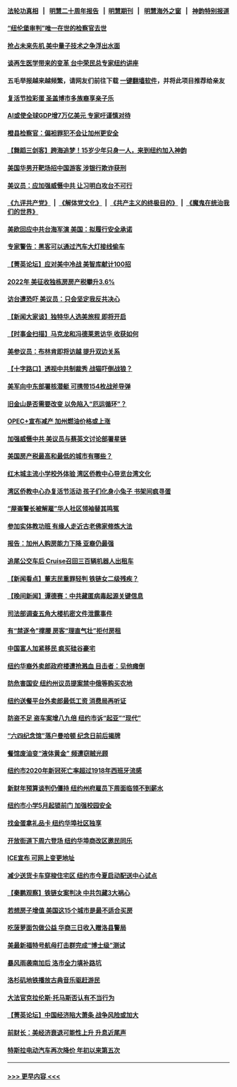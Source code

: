 #### [法轮功真相](https://github.com/gfw-breaker/truth/blob/master/README.md?t=0) &nbsp;&nbsp;|&nbsp;&nbsp; [明慧二十周年报告](https://github.com/gfw-breaker/mh-reports/blob/master/README.md?t=0) &nbsp;&nbsp;|&nbsp;&nbsp;[明慧期刊](https://github.com/gfw-breaker/mh-qikan) &nbsp;&nbsp;|&nbsp;&nbsp; [明慧海外之窗](https://github.com/gfw-breaker/mh-news/blob/master/README.md?t=0) &nbsp;&nbsp;|&nbsp;&nbsp; [神韵特别报道](https://github.com/gfw-breaker/mh-news/blob/master/shenyun.md?t=0)
#### [“纽伦堡审判”唯一在世的检察官去世](../pages/nsc412/n13968707.md?t=04091843) 
#### [抢占未来先机 美中量子技术之争浮出水面](../pages/nsc412/n13967804.md?t=04091843) 
#### [谈再生医学带来的变革 台中荣民总专家纽约讲座](../pages/nsc412/n13968595.md?t=04091843) 
#### 五毛举报越来越频繁，请网友们前往下载 [一键翻墙软件](https://github.com/gfw-breaker/ssr-accounts)，并将此项目推荐给亲友
#### [复活节捡彩蛋 圣盖博市多族裔享亲子乐](../pages/nsc412/n13968584.md?t=04091843) 
#### [AI或使全球GDP增7万亿美元 专家吁谨慎对待](../pages/nsc412/n13968459.md?t=04091843) 
#### [橙县检察官：偏袒罪犯不会让加州更安全](../pages/nsc412/n13968572.md?t=04091843) 
#### [【舞蹈三剑客】跨海追梦！15岁少年只身一人，来到纽约加入神韵](../pages/nsc412/n13968482.md?t=04091843) 
#### [美国华男开靶场招中国游客 涉银行欺诈获刑](../pages/nsc412/n13967919.md?t=04091843) 
#### [美议员：应加强威慑中共 让习明白攻台不可行](../pages/nsc412/n13968445.md?t=04091843) 
#### [《九评共产党》](https://github.com/begood0513/9ping.md/blob/master/README.md) &nbsp;|&nbsp; [《解体党文化》](../../../../jtdwh.md/blob/master/README.md)  &nbsp;|&nbsp; [《共产主义的终极目的》](../../../../gczydzjmd.md/blob/master/README.md) &nbsp;|&nbsp; [《魔鬼在统治我们的世界》](../../../../mgztzwmdsj.md/blob/master/README.md) 
#### [美欧回应中共台海军演 美国：拟履行安全承诺](../pages/nsc412/n13968404.md?t=04091843) 
#### [专家警告：黑客可以通过汽车大灯接线偷车](../pages/nsc412/n13968434.md?t=04091843) 
#### [【菁英论坛】应对美中冷战 美智库献计100招](../pages/nsc412/n13968436.md?t=04091843) 
#### [2022年 美征收独栋房房产税攀升3.6%](../pages/nsc412/n13968432.md?t=04091843) 
#### [访台遭恐吓 美议员：只会坚定我反共决心](../pages/nsc412/n13968418.md?t=04091843) 
#### [【新闻大家谈】独特华人选美旅程 即将开启](../pages/nsc412/n13968375.md?t=04091843) 
#### [【时事金扫描】马克龙和冯德莱恩访华 收获如何](../pages/nsc412/n13968233.md?t=04091843) 
#### [美参议员：布林肯即将访越 提升双边关系](../pages/nsc412/n13968377.md?t=04091843) 
#### [【十字路口】透视中共制裁秀 战猫吓倒战狼？](../pages/nsc412/n13968217.md?t=04091843) 
#### [美军向中东部署核潜艇 可携带154枚战斧导弹](../pages/nsc412/n13968333.md?t=04091843) 
#### [旧金山是否需要改变 以免陷入“厄运循环”？](../pages/nsc412/n13968127.md?t=04091843) 
#### [OPEC+宣布减产 加州燃油价格或上涨](../pages/nsc412/n13968151.md?t=04091843) 
#### [加强威慑中共 美议员与蔡英文讨论部署星链](../pages/nsc412/n13968300.md?t=04091843) 
#### [美国房产税最高和最低的城市有哪些？](../pages/nsc412/n13968157.md?t=04091843) 
#### [红木城主流小学校外体验 湾区侨教中心导览台湾文化](../pages/nsc412/n13968184.md?t=04091843) 
#### [湾区侨教中心办复活节活动 孩子们化身小兔子 书架间疯寻蛋](../pages/nsc412/n13968169.md?t=04091843) 
#### [“屋崙警长被解雇”华人社区领袖替其鸣冤](../pages/nsc412/n13968162.md?t=04091843) 
#### [参加实体教功班 有缘人走近古老佛家修炼大法](../pages/nsc412/n13968133.md?t=04091843) 
#### [报告：加州人购房能力下降 亚裔仍最强](../pages/nsc412/n13967007.md?t=04091843) 
#### [追尾公交车后 Cruise召回三百辆机器人出租车](../pages/nsc412/n13968120.md?t=04091843) 
#### [【新闻看点】董志民重罪轻判 铁链女二级残疾？](../pages/nsc412/n13967789.md?t=04091843) 
#### [【晚间新闻】谭德赛：中共藏匿病毒起源关键信息](../pages/nsc412/n13968013.md?t=04091843) 
#### [司法部调查五角大楼机密文件泄露事件](../pages/nsc412/n13967956.md?t=04091843) 
#### [有“禁逐令”撑腰 房客“理直气壮”拒付房租](../pages/nsc412/n13967896.md?t=04091843) 
#### [中国富人加紧移民 疯买硅谷豪宅](../pages/nsc412/n13967947.md?t=04091843) 
#### [纽约华裔外卖郎政府楼遭抢溅血 目击者：见他瘫倒](../pages/nsc412/n13967904.md?t=04091843) 
#### [防危害国安 纽约州议员提案禁中俄等购买农地](../pages/nsc412/n13967913.md?t=04091843) 
#### [纽约送餐平台外卖郎最低工资 消费局再听证](../pages/nsc412/n13967898.md?t=04091843) 
#### [防盗不足 盗车案增八九倍 纽约市诉“起亚”“现代”](../pages/nsc412/n13967900.md?t=04091843) 
#### [“六四纪念馆”落户曼哈顿 纪念日前后揭牌](../pages/nsc412/n13967937.md?t=04091843) 
#### [餐馆废油变“液体黄金” 频遭窃贼光顾](../pages/nsc412/n13967917.md?t=04091843) 
#### [纽约市2020年新冠死亡率超过1918年西班牙流感](../pages/nsc412/n13967921.md?t=04091843) 
#### [新财年预算谈判仍僵持 纽约州府雇员下周面临领不到薪水](../pages/nsc412/n13967915.md?t=04091843) 
#### [纽约市小学5月起锁前门 加强校园安全](../pages/nsc412/n13967902.md?t=04091843) 
#### [找金蛋拿礼品卡 纽约华埠社区独享](../pages/nsc412/n13967908.md?t=04091843) 
#### [开放街道下周六登场 纽约华埠商改区邀民同乐](../pages/nsc412/n13967911.md?t=04091843) 
#### [ICE宣布 可网上变更地址](../pages/nsc412/n13967923.md?t=04091843) 
#### [减少送货卡车穿梭住宅区 纽约市今夏启动配送中心试点](../pages/nsc412/n13967924.md?t=04091843) 
#### [【秦鹏观察】铁链女案判决 中共包藏3大祸心](../pages/nsc412/n13967791.md?t=04091843) 
#### [若想房子增值 美国这15个城市是最不适合买房](../pages/nsc412/n13967815.md?t=04091843) 
#### [吃菠萝面包做公益 华商三日收入赠洛县警局](../pages/nsc412/n13967826.md?t=04091843) 
#### [美最新福特号航母打击群完成“博士级”测试](../pages/nsc412/n13967716.md?t=04091843) 
#### [暴风雨袭南加后 洛市全力填补路坑](../pages/nsc412/n13967816.md?t=04091843) 
#### [洛杉矶地铁播放古典音乐驱赶游民](../pages/nsc412/n13967808.md?t=04091843) 
#### [大法官克拉伦斯‧托马斯否认有不当行为](../pages/nsc412/n13967779.md?t=04091843) 
#### [【菁英论坛】中国经济陷大萧条 战争风险或加大](../pages/nsc412/n13967749.md?t=04091843) 
#### [前财长：美经济衰退可能性上升 升息近尾声](../pages/nsc412/n13967764.md?t=04091843) 
#### [特斯拉电动汽车再次降价 年初以来第五次](../pages/nsc412/n13967757.md?t=04091843) 

----
#### [ >>> 更早内容 <<< ](../indexes/nsc412-earlier.md)
